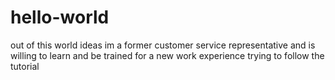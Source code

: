 # hello-world
out of this world ideas
im a former customer service representative and is willing to learn and be trained for a new work experience
trying to follow the tutorial
